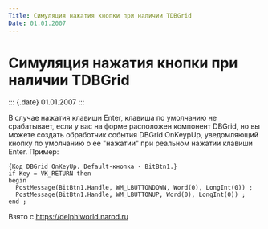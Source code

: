 ```yaml
---
Title: Симуляция нажатия кнопки при наличии TDBGrid
Date: 01.01.2007
---
```



Симуляция нажатия кнопки при наличии TDBGrid
============================================

::: {.date}
01.01.2007
:::

В случае нажатия клавиши Enter, клавиша по умолчанию не срабатывает,
если у вас на форме расположен компонент DBGrid, но вы можете создать
обработчик события DBGrid OnKeypUp, уведомляющий кнопку по умолчанию о
ее "нажатии" при реальном нажатии клавиши Enter. Пример:

    {Код DBGrid OnKeyUp. Default-кнопка - BitBtn1.}
    if Key = VK_RETURN then
    begin
      PostMessage(BitBtn1.Handle, WM_LBUTTONDOWN, Word(0), LongInt(0)) ;
      PostMessage(BitBtn1.Handle, WM_LBUTTONUP, Word(0), LongInt(0)) ;
    end ;

Взято с <https://delphiworld.narod.ru>
